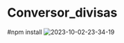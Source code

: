 # Conversor_divisas
 #npm install
![2023-10-02-23-34-19](https://github.com/sdsanchez1/Conversor_divisas/assets/112769173/33dabff8-7591-4ee2-afbd-58ccce34bffd)
